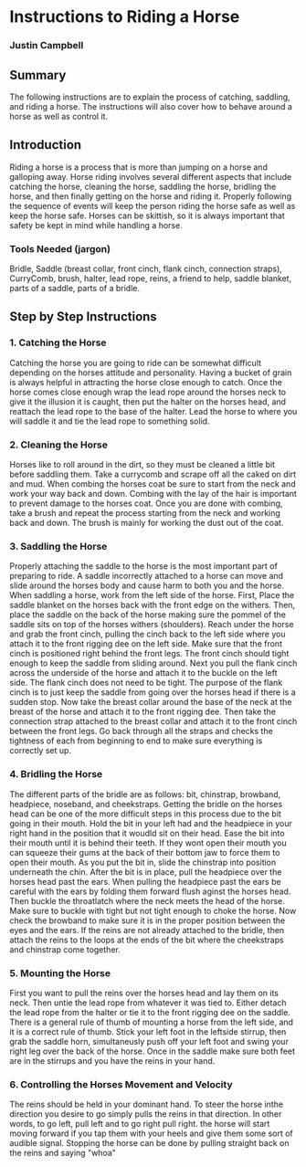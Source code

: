 # **Instructions to Riding a Horse**

### Justin Campbell

## Summary

The following instructions are to explain the process of catching, saddling, and riding a horse. The instructions will also cover how to behave around a horse as well as control it. 

## Introduction

Riding a horse is a process that is more than jumping on a horse and galloping away. Horse riding involves several different aspects that include catching the horse, cleaning the horse, saddling the horse, bridling the horse, and then finally getting on the horse and riding it. Properly following the sequence of events will keep the person riding the horse safe as well as keep the horse safe. Horses can be skittish, so it is always important that safety be kept in mind while handling a horse. 
### Tools Needed (jargon)
Bridle, Saddle (breast collar, front cinch, flank cinch, connection straps), CurryComb, brush, halter, lead rope, reins, a friend to help, saddle blanket, parts of a saddle, parts of a bridle.

## Step by Step Instructions
### 1. Catching the Horse
Catching the horse you are going to ride can be somewhat difficult depending on the horses attitude and personality. Having a bucket of grain is always helpful in attracting the horse close enough to catch. Once the horse comes close enough wrap the lead rope around the horses neck to give it the illusion it is caught, then put the halter on the horses head, and reattach the lead rope to the base of the halter. Lead the horse to where you will saddle it and tie the lead rope to something solid.
### 2. Cleaning the Horse
Horses like to roll around in the dirt, so they must be cleaned a little bit before saddling them. Take a currycomb and scrape off all the caked on dirt and mud. When combing the horses coat be sure to start from the neck and work your way back and down. Combing with the lay of the hair is important to prevent damage to the horses coat. Once you are done with combing, take a brush and repeat the process starting from the neck and working back and down. The brush is mainly for working the dust out of the coat.
### 3. Saddling the Horse
Properly attaching the saddle to the horse is the most important part of preparing to ride. A saddle incorrectly attached to a horse can move and slide around the horses body and cause harm to both you and the horse. When saddling a horse, work from the left side of the horse. First, Place the saddle blanket on the horses back with the front edge on the withers. Then, place the saddle on the back of the horse making sure the pommel of the saddle sits on top of the horses withers (shoulders). Reach under the horse and grab the front cinch, pulling the cinch back to the left side where you attach it to the front rigging dee on the left side. Make sure that the front cinch is positioned right behind the front legs. The front cinch should tight enough to keep the saddle from sliding around. Next you pull the flank cinch across the underside of the horse and attach it to the buckle on the left side. The flank cinch does not need to be tight. The purpose of the flank cinch is to just keep the saddle from going over the horses head if there is a sudden stop. Now take the breast collar around the base of the neck at the breast of the horse and attach it to the front rigging dee. Then take the connection strap attached to the breast collar and attach it to the front cinch between the front legs. Go back through all the straps and checks the tightness of each from beginning to end to make sure everything is correctly set up.
### 4. Bridling the Horse
The different parts of the bridle are as follows: bit, chinstrap, browband, headpiece, noseband, and cheekstraps. Getting the bridle on the horses head can be one of the more difficult steps in this process due to the bit going in their mouth. Hold the bit in your left had and the headpiece in your right hand in the position that it woudld sit on their head. Ease the bit into their mouth until it is behind their teeth. If they wont open their mouth you can squeeze their gums at the back of their bottom jaw to force them to open their mouth. As you put the bit in, slide the chinstrap into position underneath the chin. After the bit is in place, pull the headpiece over the horses head past the ears. When pulling the headpiece past the ears be careful with the ears by folding them forward flush aginst the horses head. Then buckle the throatlatch where the neck meets the head of the horse. Make sure to buckle with tight but not tight enough to choke the horse. Now check the browband to make sure it is in the proper position between the eyes and the ears. If the reins are not already attached to the bridle, then attach the reins to the loops at the ends of the bit where the cheekstraps and chinstrap come together.
### 5. Mounting the Horse
First you want to pull the reins over the horses head and lay them on its neck. Then untie the lead rope from whatever it was tied to. Either detach the lead rope from the halter or tie it to the front rigging dee on the saddle. There is a general rule of thumb of mounting a horse from the left side, and it is a correct rule of thumb. Stick your left foot in the leftside stirrup, then grab the saddle horn, simultaneusly push off your left foot and swing your right leg over the back of the horse. Once in the saddle make sure both feet are in the stirrups and you have the reins in your hand.
### 6. Controlling the Horses Movement and Velocity
The reins should be held in your dominant hand. To steer the horse inthe direction you desire to go simply pulls the reins in that direction. In other words, to go left, pull left and to go right pull right. the horse will start moving forward if you tap them with your heels and give them some sort of audible signal. Stopping the horse can be done by pulling straight back on the reins and saying "whoa"
